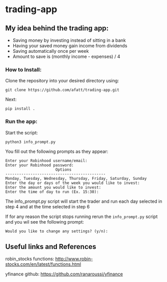# trading-app
## My idea behind the trading app:
   - Saving money by investing instead of sitting in a bank
   - Having your saved money gain income from dividends
   - Saving automatically once per week
   - Amount to save is (monthly income - expenses) / 4

### How to Install:
Clone the repository into your desired directory using:

    git clone https://github.com/afatt/trading-app.git

Next:

    pip install .

### Run the app:
Start the script:

    python3 info_prompt.py

You fill out the following prompts as they appear:

    Enter your Robinhood username/email:
    Enter your Robinhood password:
                          Options
    --------------------------------------------
    Monday, Tuesday, Wednesday, Thursday, Friday, Saturday, Sunday
    Enter the day or days of the week you would like to invest:
    Enter the amount you would like to invest:
    Enter the time of day to run (Ex. 15:30):

The info_prompt.py script will start the trader and run each day
selected in step 4 and at the time selected in step 6

If for any reason the script stops running rerun the `info_prompt.py`
script and you wil see the following prompt:

    Would you like to change any settings? (y/n):

## Useful links and References
robin_stocks functions:
http://www.robin-stocks.com/en/latest/functions.html

yfinance github:
https://github.com/ranaroussi/yfinance

